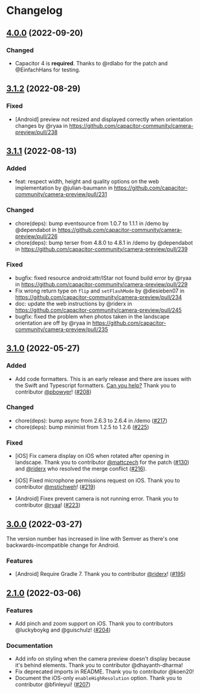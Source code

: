 # Changelog

## [4.0.0](https://github.com/capacitor-community/camera-preview/compare/v3.1.2...v4.0.0) (2022-09-20)

### Changed
* Capacitor 4 is **required**. Thanks to @rdlabo for the patch and @EinfachHans for testing.

## [3.1.2](https://github.com/capacitor-community/camera-preview/compare/v3.1.1...v3.1.2) (2022-08-29)

### Fixed 
* [Android] preview not resized and displayed correctly when orientation changes by @ryaa in https://github.com/capacitor-community/camera-preview/pull/238

## [3.1.1](https://github.com/capacitor-community/camera-preview/compare/v3.1.0...v3.1.1) (2022-08-13)

### Added
* feat: respect width, height and quality options on the web implementation by @julian-baumann in https://github.com/capacitor-community/camera-preview/pull/231

### Changed
* chore(deps): bump eventsource from 1.0.7 to 1.1.1 in /demo by @dependabot in https://github.com/capacitor-community/camera-preview/pull/226
* chore(deps): bump terser from 4.8.0 to 4.8.1 in /demo by @dependabot in https://github.com/capacitor-community/camera-preview/pull/239

### Fixed
* bugfix: fixed resource android:attr/lStar not found build error by @ryaa in https://github.com/capacitor-community/camera-preview/pull/229
* Fix wrong return type on `flip` and `setFlashMode` by @diesieben07 in https://github.com/capacitor-community/camera-preview/pull/234
* doc: update the web instructions by @riderx in https://github.com/capacitor-community/camera-preview/pull/245
* bugfix: fixed the problem when photos taken in the landscape orientation are off by @ryaa in https://github.com/capacitor-community/camera-preview/pull/235

## [3.1.0](https://github.com/capacitor-community/camera-preview/compare/v3.0.0...v3.1.0) (2022-05-27)

### Added

*  Add code formatters. This is an early release and there are issues with the Swift and Typescript formatters. [Can you help?](https://github.com/capacitor-community/camera-preview/issues/209) Thank you to contributor [@pbowyer](https://github.com/pbowyer)! ([#208](https://github.com/capacitor-community/camera-preview/pull/208))

### Changed

* chore(deps): bump async from 2.6.3 to 2.6.4 in /demo ([#217](https://github.com/capacitor-community/camera-preview/pull/217))
* chore(deps): bump minimist from 1.2.5 to 1.2.6 ([#225](https://github.com/capacitor-community/camera-preview/pull/225)) 

### Fixed

* [iOS]  Fix camera display on iOS when rotated after opening in landscape. Thank you to contributor [@mattczech](https://github.com/mattczech) for the patch ([#130](https://github.com/capacitor-community/camera-preview/pull/130)) and [@riderx](https://github.com/riderx) who resolved the merge conflict ([#216](https://github.com/capacitor-community/camera-preview/pull/216)).

* [iOS] Fixed microphone permissions request on iOS. Thank you to contributor [@mstichweh](https://github.com/mstichweh)! ([#219](https://github.com/capacitor-community/camera-preview/pull/219))

* [Android] Fixex prevent camera is not running error. Thank you to contributor [@ryaa](https://github.com/ryaa)! ([#223](https://github.com/capacitor-community/camera-preview/pull/223))

## [3.0.0](https://github.com/capacitor-community/camera-preview/compare/v2.1.0...v3.0.0) (2022-03-27)
The version number has increased in line with Semver as there's one backwards-incompatible change for Android.

### Features

* [Android] Require Gradle 7. Thank you to contributor [@riderx](https://github.com/riderx)! ([#195](https://github.com/capacitor-community/camera-preview/pull/195))

## [2.1.0](https://github.com/capacitor-community/camera-preview/compare/v2.0.0...v2.1.0) (2022-03-06)

### Features

* Add pinch and zoom support on iOS. Thank you to contributors @luckyboykg and @guischulz! ([#204](https://github.com/capacitor-community/camera-preview/pull/204))

### Documentation
* Add info on styling when the camera preview doesn't display because it's behind elements. Thank you to contributor @dhayanth-dharma! 
* Fix deprecated imports in README. Thank you to contributor @koen20!
* Document the iOS-only `enableHighResolution` option. Thank you to contributor @bfinleyui! ([#207](https://github.com/capacitor-community/camera-preview/pull/207))